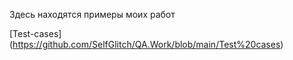 Здесь находятся примеры моих работ

[Test-cases] (https://github.com/SelfGlitch/QA.Work/blob/main/Test%20cases)
